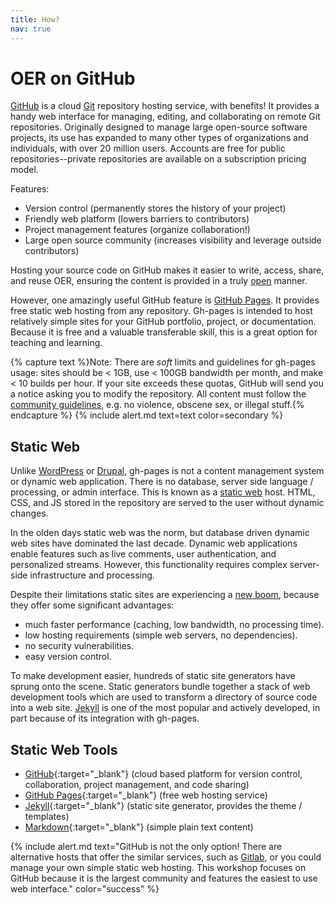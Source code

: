 ```yaml
---
title: How?
nav: true
---
```


# OER on GitHub <span class="fab fa-github"></span>

[GitHub](https://github.com/) is a cloud [Git](https://git-scm.com/) repository hosting service, with benefits!
It provides a handy web interface for managing, editing, and collaborating on remote Git repositories.
Originally designed to manage large open-source software projects, its use has expanded to many other types of organizations and individuals, with over 20 million users.
Accounts are free for public repositories--private repositories are available on a subscription pricing model.

Features: 

- Version control (permanently stores the history of your project)
- Friendly web platform (lowers barriers to contributors)
- Project management features (organize collaboration!)
- Large open source community (increases visibility and leverage outside contributors)

Hosting your source code on GitHub makes it easier to write, access, share, and reuse OER, ensuring the content is provided in a truly [open](https://opendefinition.org/) manner.

However, one amazingly useful GitHub feature is [GitHub Pages](https://guides.github.com/features/pages/).
It provides free static web hosting from any repository.
Gh-pages is intended to host relatively simple sites for your GitHub portfolio, project, or documentation.
Because it is free and a valuable transferable skill, this is a great option for teaching and learning.

{% capture text %}Note:
There are *soft* limits and guidelines for gh-pages usage: sites should be < 1GB, use < 100GB bandwidth per month, and make < 10 builds per hour.
If your site exceeds these quotas, GitHub will send you a notice asking you to modify the repository.
All content must follow the [community guidelines](https://help.github.com/articles/github-community-guidelines/), e.g. no violence, obscene sex, or illegal stuff.{% endcapture %}
{% include alert.md text=text color=secondary %}

## Static Web

Unlike [WordPress](https://wordpress.com/) or [Drupal](https://www.drupal.org/), gh-pages is not a content management system or dynamic web application.
There is no database, server side language / processing, or admin interface.
This is known as a [static web](https://en.wikipedia.org/wiki/Static_web_page) host. 
HTML, CSS, and JS stored in the repository are served to the user without dynamic changes.

In the olden days static web was the norm, but database driven dynamic web sites have dominated the last decade.
Dynamic web applications enable features such as live comments, user authentication, and personalized streams. 
However, this functionality requires complex server-side infrastructure and processing.

Despite their limitations static sites are experiencing a [new boom](https://www.smashingmagazine.com/2015/11/modern-static-website-generators-next-big-thing/), because they offer some significant advantages:

- much faster performance (caching, low bandwidth, no processing time).
- low hosting requirements (simple web servers, no dependencies).
- no security vulnerabilities.
- easy version control.

To make development easier, hundreds of static site generators have sprung onto the scene.
Static generators bundle together a stack of web development tools which are used to transform a directory of source code into a web site.
[Jekyll](https://jekyllrb.com/) is one of the most popular and actively developed, in part because of its integration with gh-pages.

## Static Web Tools

- [GitHub](https://github.com/){:target="_blank"} (cloud based platform for version control, collaboration, project management, and code sharing)
- [GitHub Pages](https://pages.github.com/){:target="_blank"} (free web hosting service)
- [Jekyll](https://jekyllrb.com/){:target="_blank"} (static site generator, provides the theme / templates)
- [Markdown](https://daringfireball.net/projects/markdown/){:target="_blank"} (simple plain text content)

{% include alert.md text="GitHub is not the only option! There are alternative hosts that offer the similar services, such as [Gitlab](https://about.gitlab.com/gitlab-com/), or you could manage your own simple static web hosting. This workshop focuses on GitHub because it is the largest community and features the easiest to use web interface." color="success" %}
